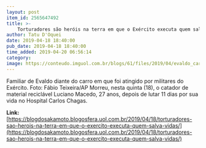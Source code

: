 ```yaml
---
layout: post
item_id: 2565647492
title: >-
    Torturadores são heróis na terra em que o Exército executa quem salva vidas
author: Tatu D'Oquei
date: 2019-04-18 18:40:00
pub_date: 2019-04-18 18:40:00
time_added: 2019-04-20 06:56:14
category: 
image: https://conteudo.imguol.com.br/blogs/61/files/2019/04/evaldo_carro-615x300.jpg
---
```


Familiar de Evaldo diante do carro em que foi atingido por militares do Exército. Foto: Fábio Teixeira/AP Morreu, nesta quinta (18), o catador de material reciclável Luciano Macedo, 27 anos, depois de lutar 11 dias por sua vida no Hospital Carlos Chagas.

**Link:** [https://blogdosakamoto.blogosfera.uol.com.br/2019/04/18/torturadores-sao-herois-na-terra-em-que-o-exercito-executa-quem-salva-vidas/](https://blogdosakamoto.blogosfera.uol.com.br/2019/04/18/torturadores-sao-herois-na-terra-em-que-o-exercito-executa-quem-salva-vidas/)

